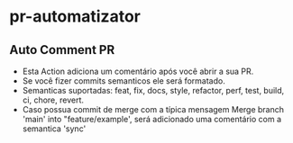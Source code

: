# pr-automatizator

## Auto Comment PR

- Esta Action adiciona um comentário após você abrir a sua PR.
- Se você fizer commits semanticos ele será formatado.
- Semanticas suportadas: feat, fix, docs, style, refactor, perf, test, build, ci, chore, revert.
- Caso possua commit de merge com a típica mensagem  Merge branch 'main' into "feature/example', será adicionado uma comentário com a semantica 'sync'

